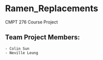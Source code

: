 # Ramen_Replacements
CMPT 276 Course Project

## Team Project Members:
    - Colin Sun
    - Neville Leung
